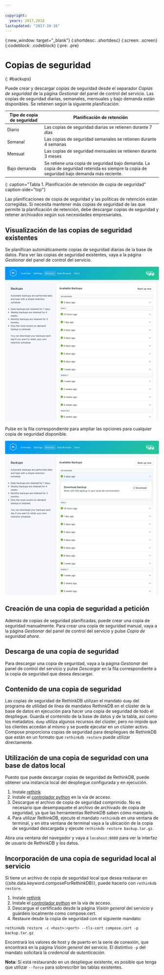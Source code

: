 ```yaml
---

copyright:
  years: 2017,2018
lastupdated: "2017-10-16"
---
```


{:new_window: target="_blank"}
{:shortdesc: .shortdesc}
{:screen: .screen}
{:codeblock: .codeblock}
{:pre: .pre}

# Copias de seguridad
{: #backups}

Puede crear y descargar copias de seguridad desde el separador _Copias de seguridad_ de la página _Gestionar_ del panel de control del servicio. Las copias de seguridad diarias, semanales, mensuales y bajo demanda están disponibles. Se retienen según la siguiente planificación:

Tipo de copia de seguridad|Planificación de retención
----------|-----------
Diario|Las copias de seguridad diarias se retienen durante 7 días
Semanal|Las copias de seguridad semanales se retienen durante 4 semanas
Mensual|Las copias de seguridad mensuales se retienen durante 3 meses
Bajo demanda|Se retiene una copia de seguridad bajo demanda. La copia de seguridad retenida es siempre la copia de seguridad bajo demanda más reciente.
{: caption="Tabla 1. Planificación de retención de copia de seguridad" caption-side="top"}

Las planificaciones de copia de seguridad y las políticas de retención están corregidas. Si necesita mantener más copias de seguridad de las que permite la planificación de retención, debe descargar copias de seguridad y retener archivados según sus necesidades empresariales.

## Visualización de las copias de seguridad existentes

Se planifican automáticamente copias de seguridad diarias de la base de datos. Para ver las copias de seguridad existentes, vaya a la página *Gestionar* del panel de control del servicio. 

![Copias de seguridad](./images/rethink-backups-show.png "Una lista de copias de seguridad del panel de control del servicio")

Pulse en la fila correspondiente para ampliar las opciones para cualquier copia de seguridad disponible.

![Opciones de copia de seguridad](./images/rethink-backups-options.png "Opciones de una copia de seguridad.") 

## Creación de una copia de seguridad a petición

Además de copias de seguridad planificadas, puede crear una copia de seguridad manualmente. Para crear una copia de seguridad manual, vaya a la página *Gestionar* del panel de control del servicio y pulse *Copia de seguridad ahora*.

## Descarga de una copia de seguridad

Para descargar una copia de seguridad, vaya a la página *Gestionar* del panel de control del servicio y pulse *Descargar* en la fila correspondiente a la copia de seguridad que desea descargar.

## Contenido de una copia de seguridad

Las copias de seguridad de RethinkDB utilizan el mandato `dump` del programa de utilidad de línea de mandatos RethinkDB en el clúster de la base de datos en ejecución para hacer una copia de seguridad de todo el despliegue. Guarda el contenido de la base de datos y de la tabla, así como los metadatos. `dump` utiliza algunos recursos del clúster, pero no impide que los clientes accedan al mismo y se puede ejecutar en un clúster activo. Compose proporciona copias de seguridad para despliegues de RethinkDB que están en un formato que `rethinkdb restore` puede utilizar directamente.

## Utilización de una copia de seguridad con una base de datos local

Puesto que puede descargar copias de seguridad de RethinkDB, puede obtener una instancia local del despliegue configurada y en ejecución.

1. Instale [rethink](https://www.rethinkdb.com/docs/install/)
2. Instale el [controlador python](https://www.rethinkdb.com/docs/install-drivers/python/) en la vía de acceso.
3. Descargue el archivo de copia de seguridad comprimido. No es necesario que desempaquete el archivo de archivado de copia de seguridad, ya que las herramientas RethinkDB saben cómo manejarlo.
4. Para utilizar RethinkDB, ejecute el mandato `rethinkdb` en una ventana de terminal, y en otra ventana de terminal vaya a la ubicación de la copia de seguridad descargada y ejecute `rethinkdb restore backup.tar.gz`.

Abra una ventana del navegador y vaya a `locahost:8080` para ver la interfaz de usuario de RethinkDB y los datos.

## Incorporación de una copia de seguridad local al servicio

Si tiene un archivo de copia de seguridad local que desea restaurar en {{site.data.keyword.composeForRethinkDB}}, puede hacerlo con `rethinkdb restore`.

1. Instale [rethink](https://www.rethinkdb.com/docs/install/)
2. Instale el [controlador python](https://www.rethinkdb.com/docs/install-drivers/python/) en la vía de acceso.
3. Descargue el certificado desde la página *Visión general* del servicio y guárdelo localmente como compose.cert.
4. Restaure desde la copia de seguridad con el siguiente mandato:

  ```
  rethinkdb restore -c <host>:<port> --tls-cert compose.cert -p backup.tar.gz
  ```

Encontrará los valores de host y de puerto en la serie de conexión, que encontrará en la página *Visión general* del servicio. El distintivo `-p` del mandato solicitará la _credencial de autenticación_.

**Nota:** Si está restaurando en un despliegue existente, es posible que tenga que utilizar `--force` para sobrescribir las tablas existentes.
